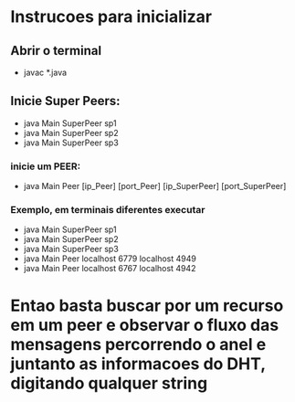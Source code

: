 # Instrucoes para inicializar

## Abrir o terminal

- javac \*.java

## Inicie Super Peers:

- java Main SuperPeer sp1
- java Main SuperPeer sp2
- java Main SuperPeer sp3

### inicie um PEER:

- java Main Peer [ip_Peer] [port_Peer] [ip_SuperPeer] [port_SuperPeer]

### Exemplo, em terminais diferentes executar 

- java Main SuperPeer sp1
- java Main SuperPeer sp2
- java Main SuperPeer sp3
- java Main Peer localhost 6779 localhost 4949
- java Main Peer localhost 6767 localhost 4942

# Entao basta buscar por um recurso em um peer e observar o fluxo das mensagens percorrendo o anel e juntanto as informacoes do DHT, digitando qualquer string
